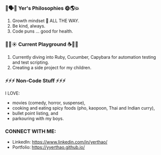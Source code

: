 
### 🧐🗣🧞 Yer's Philosophies 🌞🌎💥
1. Growth mindset 🌱 ALL THE WAY. 
2. Be kind, always.
3. Code puns ... good for health.

### 🔭🌈☀️ Current Playground ☕️🥅🏀
1. Currently diving into Ruby, Cucumber, Capybara for automation testing and test scripting.
2. Creating a side project for my children.

### ⚡⚡⚡ Non-Code Stuff ⚡⚡⚡
I LOVE:
* movies (comedy, horror, suspense), 
* cooking and eating spicy foods (pho, kaopoon, Thai and Indian curry), 
* bullet point listing, and 
* parkouring with my boys.

### CONNECT WITH ME:
* LinkedIn: https://www.linkedin.com/in/yerthao/
* Portfolio: https://yyerthao.github.io/


<!--
**yyerthao/yyerthao** is a ✨ _special_ ✨ repository because its `README.md` (this file) appears on your GitHub profile.

Here are some ideas to get you started:

- 🔭 I’m currently working on ...
- 🌱 I’m currently learning ...
- 👯 I’m looking to collaborate on ...
- 🤔 I’m looking for help with ...
- 💬 Ask me about ...
- 📫 How to reach me: ...
- 😄 Pronouns: ...
- ⚡ Fun fact: ...
-->
